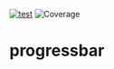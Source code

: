 [![test](https://github.com/disco07/progressbar/actions/workflows/test.yml/badge.svg?branch=main)](https://github.com/disco07/progressbar/actions/workflows/test.yml)
![Coverage](https://img.shields.io/badge/Coverage-82.1%25-brightgreen)

# progressbar

